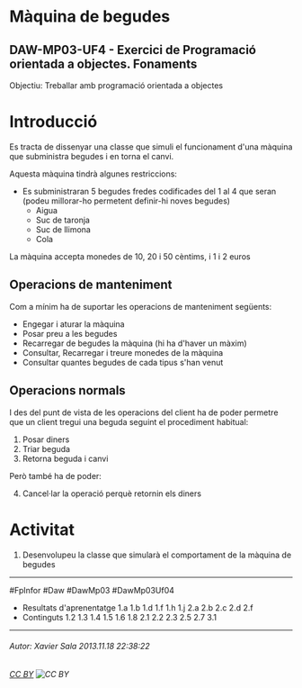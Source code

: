 # Màquina de begudes
## DAW-MP03-UF4 - Exercici de Programació orientada a objectes. Fonaments
Objectiu: Treballar amb programació orientada a objectes

Introducció
============================
Es tracta de dissenyar una classe que simuli el funcionament d'una màquina que subministra begudes i en torna el canvi.

Aquesta màquina tindrà algunes restriccions:
* Es subministraran 5 begudes fredes codificades del 1 al 4 que seran (podeu millorar-ho permetent definir-hi noves begudes)
    * Aigua
    * Suc de taronja
    * Suc de llimona
    * Cola

La màquina accepta monedes de 10, 20 i 50 cèntims, i 1 i 2 euros

Operacions de manteniment
----------------------------
Com a mínim ha de suportar les operacions de manteniment següents: 

* Engegar i aturar la màquina
* Posar preu a les begudes
* Recarregar de begudes la màquina (hi ha d'haver un màxim)
* Consultar, Recarregar i treure monedes de la màquina
* Consultar quantes begudes de cada tipus s'han venut

Operacions normals
-------------------
I des del punt de vista de les operacions del client ha de poder permetre que un client tregui una beguda seguint el procediment habitual:

1. Posar diners
2. Triar beguda
3. Retorna beguda i canvi

Però també ha de poder: 

4. Cancel·lar la operació perquè retornin els diners

Activitat
==================
1. Desenvolupeu la classe que simularà el comportament de la màquina de begudes

---

#FpInfor #Daw #DawMp03 #DawMp03Uf04

* Resultats d'aprenentatge 1.a 1.b 1.d 1.f 1.h 1.j 2.a 2.b 2.c 2.d 2.f
* Continguts 1.2 1.3 1.4 1.5 1.6 1.8 2.1 2.2 2.3 2.5 2.7 3.1
---

###### Autor: Xavier Sala 2013.11.18 22:38:22
###### [CC BY](https://creativecommons.org/licenses/by/4.0/) ![CC BY](https://licensebuttons.net/l/by/3.0/80x15.png)
